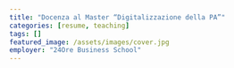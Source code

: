 ```yaml
---
title: "Docenza al Master “Digitalizzazione della PA”"
categories: [resume, teaching]
tags: []
featured_image: /assets/images/cover.jpg
employer: "24Ore Business School"
---
```

